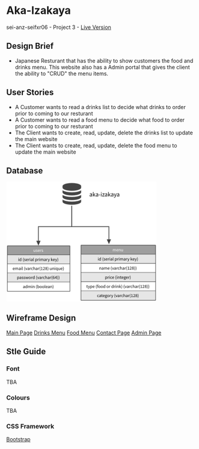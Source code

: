 # Aka-Izakaya

sei-anz-seifxr06 - Project 3 - [Live Version](https://aka-izakaya.herokuapp.com/)

## Design Brief

- Japanese Resturant that has the ability to show customers the food and drinks menu. This website also has a Admin portal that gives the client the ability to "CRUD" the menu items.

## User Stories

- A Customer wants to read a drinks list to decide what drinks to order prior to coming to our resturant
- A Customer wants to read a food menu to decide what food to order prior to coming to our resturant
- The Client wants to create, read, update, delete the drinks list to update the main website
- The Client wants to create, read, update, delete the food menu to update the main website

## Database

<img src="./client/assets/readme/database.webp" width="400px">

## Wireframe Design

[Main Page](./client/assets/readme/main-page.webp)
[Drinks Menu](./client/assets/readme/drinks-menu.webp)
[Food Menu](./client/assets/readme/food-menu.webp)
[Contact Page](./client/assets/readme/contact.webp)
[Admin Page](./client/assets/readme/admin.webp)

## Stle Guide

### Font

TBA

### Colours

TBA

### CSS Framework

[Bootstrap](https://getbootstrap.com/)
